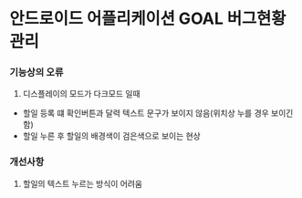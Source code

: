 # 안드로이드 어플리케이션 GOAL 버그현황 관리


### 기능상의 오류
1. 디스플레이의 모드가 다크모드 일때
- 할일 등록 떄 확인버튼과 달력 텍스트 문구가 보이지 않음(위치상 누를 경우 보이긴함)
- 할일 누른 후 할일의 배경색이 검은색으로 보이는 현상


### 개선사항
1. 할일의 텍스트 누르는 방식이 어려움

